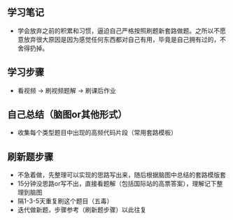 
## 学习笔记

* 学会放弃之前的积累和习惯，逼迫自己严格按照刷题新套路做题。之所以不愿意放弃很大原因是因为感觉任何东西都对自己有用，毕竟是自己拥有过的，不舍得扔掉。

## 学习步骤
* 看视频 -> 刷视频题解 -> 刷课后作业

## 自己总结（脑图or其他形式）
* 收集每个类型题目中出现的高频代码片段（常用套路模板）

## 刷新题步骤
* 不急着做，先整理可以实现的思路写出来，随后根据脑图中总结的套路模版套
* 15分钟没思路or写不出，直接看题解（包括国际站的高票答案），理解记下整理到脑图
* 隔1-3-5天重复刷这个题目（五毒）
* 迭代做新题，步骤参考（刷新题步骤）以此往复
